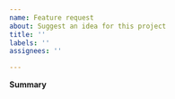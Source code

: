 ```yaml
---
name: Feature request
about: Suggest an idea for this project
title: ''
labels: ''
assignees: ''

---
```


**Summary**
